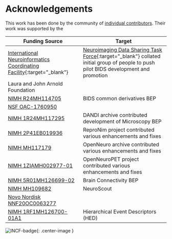 ---
---

# Acknowledgements

This work has been done by the community of [individual contributors](https://bids-specification.readthedocs.io/en/stable/appendices/contributors.html). Their work was
supported by the

Funding Source | Target
----- | -----
[International Neuroinformatics Coordinating Facility](https://www.incf.org/){:target="_blank"} | [Neuroimaging Data Sharing Task Force](https://web.archive.org/web/20170813183704/http://wiki.incf.org/mediawiki/index.php/Neuroimaging_Task_Force){:target="_blank"} collated initial group of people to push pilot BIDS development and promotion
Laura and John Arnold Foundation |
[NIMH R24MH114705](https://reporter.nih.gov/project-details/9411944) | BIDS common derivatives BEP
[NSF OAC-1760950](https://www.nsf.gov/awardsearch/showAward?AWD_ID=1760950) | 
[NIMH 1R24MH117295](https://reporter.nih.gov/project-details/9795271) | DANDI archive contributed development of Microscopy BEP
[NIMH 2P41EB019936](https://reporter.nih.gov/project-details/10334133) | ReproNim project contributed various enhancements and fixes
[NIMH MH117179](https://reporter.nih.gov/project-details/10145071) | OpenNeuro archive contributed various enhancements and fixes
[NIMH 1ZIAMH002977-01](https://reporter.nih.gov/project-details/10489085) |  OpenNeuroPET project contributed various enhancements and fixes 
[NIMH 5R01MH126699-02](https://reporter.nih.gov/project-details/10460628) | Brain Connectivity BEP
[NIMH MH109682](https://reporter.nih.gov/project-details/9982125) | NeuroScout
[Novo Nordisk NNF20OC0063277]() | 
[NIMH 1RF1MH126700-01A1](https://reporter.nih.gov/project-details/10480619) | Hierarchical Event Descriptors (HED)

![INCF-badge](./assets/img/incf-badge_281x210.png){: .center-image }
